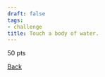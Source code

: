 ```yaml
---
draft: false
tags:
- challenge
title: Touch a body of water.
---
```

50 pts

[Back](https://shadybraden.com/jetlag) 
